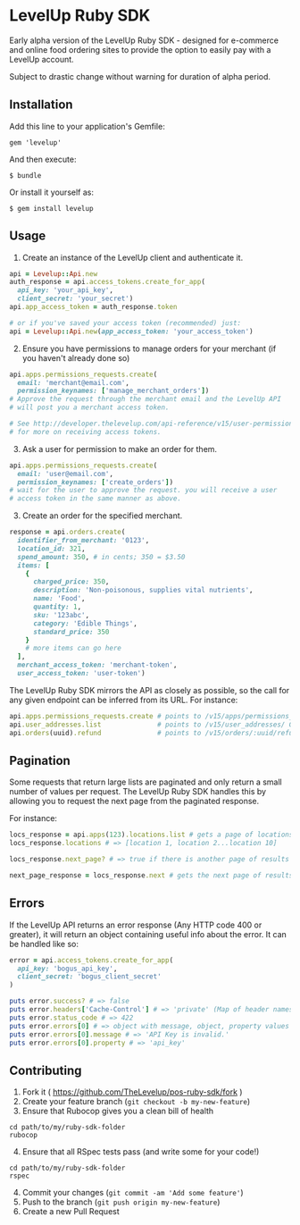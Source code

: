 # LevelUp Ruby SDK

Early alpha version of the LevelUp Ruby SDK - designed for e-commerce and online
food ordering sites to provide the option to easily pay with a LevelUp account.

Subject to drastic change without warning for duration of alpha period.

## Installation

Add this line to your application's Gemfile:

    gem 'levelup'

And then execute:

    $ bundle

Or install it yourself as:

    $ gem install levelup

## Usage

1. Create an instance of the LevelUp client and authenticate it.

```ruby
api = Levelup::Api.new
auth_response = api.access_tokens.create_for_app(
  api_key: 'your_api_key',
  client_secret: 'your_secret')
api.app_access_token = auth_response.token

# or if you've saved your access token (recommended) just:
api = Levelup::Api.new(app_access_token: 'your_access_token')
```

2. Ensure you have permissions to manage orders for your merchant (if you haven't already done so)

```ruby
api.apps.permissions_requests.create(
  email: 'merchant@email.com',
  permission_keynames: ['manage_merchant_orders'])
# Approve the request through the merchant email and the LevelUp API
# will post you a merchant access token.

# See http://developer.thelevelup.com/api-reference/v15/user-permissions/
# for more on receiving access tokens.
```

3. Ask a user for permission to make an order for them.

```ruby
api.apps.permissions_requests.create(
  email: 'user@email.com',
  permission_keynames: ['create_orders'])
# wait for the user to approve the request. you will receive a user
# access token in the same manner as above.
```

3. Create an order for the specified merchant.

```ruby
response = api.orders.create(
  identifier_from_merchant: '0123',
  location_id: 321,
  spend_amount: 350, # in cents; 350 = $3.50
  items: [
    {
      charged_price: 350,
      description: 'Non-poisonous, supplies vital nutrients',
      name: 'Food',
      quantity: 1,
      sku: '123abc',
      category: 'Edible Things',
      standard_price: 350
    }
    # more items can go here
  ],
  merchant_access_token: 'merchant-token',
  user_access_token: 'user-token')
```

The LevelUp Ruby SDK mirrors the API as closely as possible, so the call for any given endpoint can be inferred from its URL.
For instance:
```ruby
api.apps.permissions_requests.create # points to /v15/apps/permissions_requests/ POST
api.user_addresses.list              # points to /v15/user_addresses/ GET
api.orders(uuid).refund              # points to /v15/orders/:uuid/refund/ POST
```

## Pagination

Some requests that return large lists are paginated and only return a small number of values per request.
The LevelUp Ruby SDK handles this by allowing you to request the next page from the paginated response.

For instance:
```ruby
locs_response = api.apps(123).locations.list # gets a page of locations associated with an app
locs_response.locations # => [location 1, location 2...location 10]

locs_response.next_page? # => true if there is another page of results to load

next_page_response = locs_response.next # gets the next page of results
```

## Errors

If the LevelUp API returns an error response (Any HTTP code 400 or greater), it will return an object
containing useful info about the error. It can be handled like so:
```ruby
error = api.access_tokens.create_for_app(
  api_key: 'bogus_api_key',
  client_secret: 'bogus_client_secret'
)

puts error.success? # => false
puts error.headers['Cache-Control'] # => 'private' (Map of header names to values)
puts error.status_code # => 422
puts error.errors[0] # => object with message, object, property values
puts error.errors[0].message # => 'API Key is invalid.'
puts error.errors[0].property # => 'api_key'
```

## Contributing

1. Fork it ( https://github.com/TheLevelup/pos-ruby-sdk/fork )
2. Create your feature branch (`git checkout -b my-new-feature`)
3. Ensure that Rubocop gives you a clean bill of health
```
cd path/to/my/ruby-sdk-folder
rubocop
```
4. Ensure that all RSpec tests pass (and write some for your code!)
```
cd path/to/my/ruby-sdk-folder
rspec
```
4. Commit your changes (`git commit -am 'Add some feature'`)
5. Push to the branch (`git push origin my-new-feature`)
6. Create a new Pull Request
